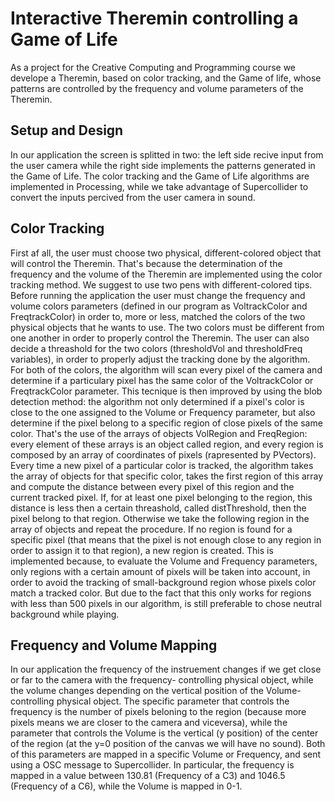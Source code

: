 # Interactive Theremin controlling a Game of Life
 
As a project for the Creative Computing and Programming course we develope a Theremin, based on color tracking, and the Game of life, whose patterns are controlled by the frequency and volume parameters of the Theremin.

## Setup and Design
In our application the screen is splitted in two: the left side recive input from the user camera while the right side implements the patterns generated in the Game of Life.
The color tracking and the Game of Life algorithms are implemented in Processing, while we take advantage of Supercollider to convert the inputs percived from the user camera in sound.

## Color Tracking
First af all, the user must choose two physical, different-colored object that will control the Theremin.
That's because the determination of the frequency and the volume of the Theremin are implemented using the color tracking method. We suggest to use two pens with different-colored tips.
Before running the application the user must change the frequency and volume colors parameters (defined in our program as VoltrackColor and FreqtrackColor) in order to, more or less, matched the colors of the two physical objects that he wants to use. The two colors must be different from one another in order to properly control the Theremin. 
The user can also decide a threashold for the two colors (thresholdVol and thresholdFreq variables), in order to properly adjust the tracking done by the algorithm.
For both of the colors, the algorithm will scan every pixel of the camera and determine if a particulary pixel has the same color of the VoltrackColor or FreqtrackColor parameter.
This tecnique is then improved by using the blob detection method: the algorithm not only determined if a pixel's color is close to the one assigned to the Volume or Frequency parameter, but also determine if the pixel belong to a specific region of close pixels of the same color. 
That's the use of the arrays of objects VolRegion and FreqRegion: every element of these arrays is an object called region, and every region is composed by an array of coordinates of pixels (rapresented by PVectors).
Every time a new pixel of a particular color is tracked, the algorithm takes the array of objects for that specific color, takes the first region of this array and compute the distance between every pixel of this region and the current tracked pixel. If, for at least one pixel belonging to the region, this distance is less then a certain threashold, called distThreshold, then the pixel belong to that region. Otherwise we take the following region in the array of objects and repeat the procedure. If no region is found for a specific pixel (that means that the pixel is not enough close to any region in order to assign it to that region), a new region is created. This is implemented because, to evaluate the Volume and Frequency parameters, only regions with a certain amount of pixels will be taken into account, in order to avoid the tracking of small-background region whose pixels color match a tracked color. But due to the fact that this only works for regions with less than 500 pixels in our algorithm, is still preferable to chose neutral background while playing.


## Frequency and Volume Mapping
In our application the frequency of the instruement changes if we get close or far to the camera with the frequency- controlling physical object, while the volume changes depending on the vertical position of the Volume-controlling physical object.
The specific parameter that controls the frequency is the number of pixels beloning to the region (because more pixels means we are closer to the camera and viceversa), while the parameter that controls the Volume is the vertical (y position) of the center of the region (at the y=0 position of the canvas we will have no sound).
Both of this parameters are mapped in a specific Volume or Frequency, and sent using a OSC message to Supercollider.
In particular, the frequency is mapped in a value between 130.81 (Frequency of a C3) and 1046.5 (Frequency of a C6), while the Volume is mapped in 0-1.


